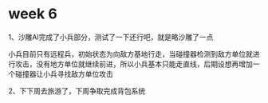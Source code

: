 # week 6

1、沙雕AI完成了小兵部分，测试了一下还行吧，就是略沙雕了一点

小兵目前只有远程兵，初始状态为向敌方基地行走，当碰撞器检测到敌方单位就进行攻击，没有地方单位就继续前进，所以小兵基本只能走直线，后期设想再增加一个碰撞器让小兵寻找敌方单位攻击

2、下下周去旅游了，下周争取完成背包系统